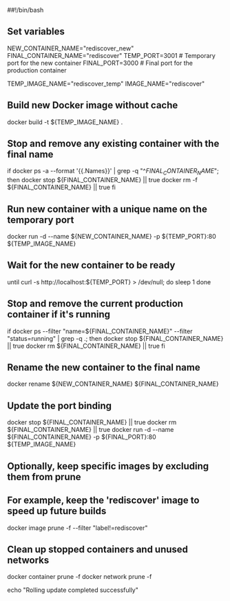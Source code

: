 ##!/bin/bash

## Set variables
NEW_CONTAINER_NAME="rediscover_new"
FINAL_CONTAINER_NAME="rediscover"
TEMP_PORT=3001  # Temporary port for the new container
FINAL_PORT=3000 # Final port for the production container

TEMP_IMAGE_NAME="rediscover_temp"
IMAGE_NAME="rediscover"

## Build new Docker image without cache
docker build -t ${TEMP_IMAGE_NAME} .

## Stop and remove any existing container with the final name
if docker ps -a --format '{{.Names}}' | grep -q "^${FINAL_CONTAINER_NAME}$"; then
  docker stop ${FINAL_CONTAINER_NAME} || true
  docker rm -f ${FINAL_CONTAINER_NAME} || true
fi

## Run new container with a unique name on the temporary port
docker run -d --name ${NEW_CONTAINER_NAME} -p ${TEMP_PORT}:80 ${TEMP_IMAGE_NAME}

## Wait for the new container to be ready
until curl -s http://localhost:${TEMP_PORT} > /dev/null; do
  sleep 1
done

## Stop and remove the current production container if it's running
if docker ps --filter "name=${FINAL_CONTAINER_NAME}" --filter "status=running" | grep -q .; then
  docker stop ${FINAL_CONTAINER_NAME} || true
  docker rm ${FINAL_CONTAINER_NAME} || true
fi

## Rename the new container to the final name
docker rename ${NEW_CONTAINER_NAME} ${FINAL_CONTAINER_NAME}

## Update the port binding
docker stop ${FINAL_CONTAINER_NAME} || true
docker rm ${FINAL_CONTAINER_NAME} || true
docker run -d --name ${FINAL_CONTAINER_NAME} -p ${FINAL_PORT}:80 ${TEMP_IMAGE_NAME}

## Optionally, keep specific images by excluding them from prune
## For example, keep the 'rediscover' image to speed up future builds
docker image prune -f --filter "label!=rediscover"

## Clean up stopped containers and unused networks
docker container prune -f
docker network prune -f

echo "Rolling update completed successfully"
